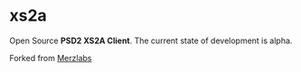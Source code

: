 # xs2a

Open Source **PSD2 XS2A Client**. The current state of development is alpha.

Forked from [Merzlabs](https://github.com/Merzlabs/pecuniatordotgo)